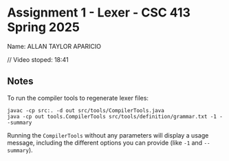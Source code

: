 # Assignment 1 - Lexer - CSC 413 Spring 2025

Name: ALLAN TAYLOR APARICIO

// Video stoped: 18:41

## Notes

To run the compiler tools to regenerate lexer files:

```
javac -cp src:. -d out src/tools/CompilerTools.java
java -cp out tools.CompilerTools src/tools/definition/grammar.txt -1 --summary
```

Running the `CompilerTools` without any parameters will display a usage message, including the different options you can provide (like `-1` and `--summary`).
